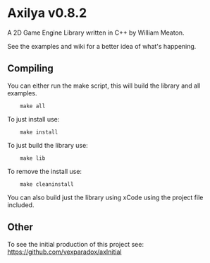 # Axilya v0.8.2

A 2D Game Engine Library written in C++ by William Meaton.

See the examples and wiki for a better idea of what's happening.

## Compiling

You can either run the make script, this will build the library and all examples.

```Shell
	make all
```

To just install use:

```Shell
	make install
```

To just build the library use:
```Shell
	make lib
```

To remove the install use:

```Shell
	make cleaninstall
```

You can also build just the library using xCode using the project file included.


## Other

To see the initial production of this project see: https://github.com/vexparadox/axInitial
